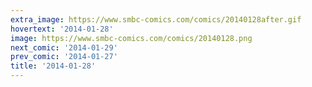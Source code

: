 ```yaml
---
extra_image: https://www.smbc-comics.com/comics/20140128after.gif
hovertext: '2014-01-28'
image: https://www.smbc-comics.com/comics/20140128.png
next_comic: '2014-01-29'
prev_comic: '2014-01-27'
title: '2014-01-28'
---
```


